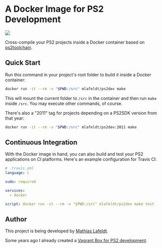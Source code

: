 # A Docker Image for PS2 Development

[![](https://images.microbadger.com/badges/image/mlafeldt/ps2dev.svg)](https://microbadger.com/images/mlafeldt/ps2dev)

Cross-compile your PS2 projects inside a Docker container based on
[ps2toolchain](https://github.com/ps2dev/ps2toolchain).

## Quick Start

Run this command in your project's root folder to build it inside a Docker
container:

```bash
docker run -it --rm -v "$PWD:/src" mlafeldt/ps2dev make
```

This will mount the current folder to `/src` in the container and then run
`make` inside `/src`. You may execute other commands, of course.

There's also a "2011" tag for projects depending on a PS2SDK version from that
year:

```bash
docker run -it --rm -v "$PWD:/src" mlafeldt/ps2dev:2011 make
```

## Continuous Integration

With the Docker image in hand, you can also build and test your PS2 applications
on CI platforms. Here's an example configuration for Travis CI:

```yaml
# .travis.yml
language: c

sudo: required

services:
  - docker

script: docker run -it --rm -v "$PWD:/src" mlafeldt/ps2dev make test
```

## Author

This project is being developed by [Mathias Lafeldt](https://twitter.com/mlafeldt).

Some years ago I already created a [Vagrant Box for PS2 development](https://mlafeldt.github.io/blog/building-a-vagrant-box-for-ps2-development/).
